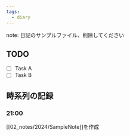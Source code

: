 ```yaml
---
tags:
  - diary
---
```

note: 日記のサンプルファイル、削除してください
## TODO

- [ ] Task A
- [ ] Task B

## 時系列の記録

### 21:00

[[02_notes/2024/SampleNote]]を作成
